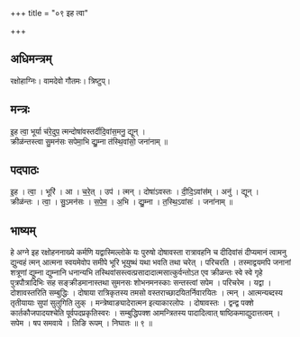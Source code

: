 +++
title = "०९ इह त्वा"

+++
## अधिमन्त्रम्
रक्षोहाग्निः। वामदेवो गौतमः। त्रिष्टुप्।

## मन्त्रः
इ॒ह त्वा॒ भूर्या च॑रे॒दुप॒ त्मन्दोषा॑वस्तर्दीदि॒वांस॒मनु॒ द्यून् ।  
क्रीळ॑न्तस्त्वा सु॒मन॑सः सपेमा॒भि द्यु॒म्ना त॑स्थि॒वांसो॒ जना॑नाम् ॥

## पदपाठः
इ॒ह । त्वा॒ । भूरि॑ । आ । च॒रे॒त् । उप॑ । त्मन् । दोषा॑ऽवस्तः । दी॒दि॒ऽवांस॑म् । अनु॑ । द्यून् ।  
क्रीळ॑न्तः । त्वा॒ । सु॒ऽमन॑सः । स॒पे॒म॒ । अ॒भि । द्यु॒म्ना । त॒स्थि॒ऽवांसः॑ । जना॑नाम् ॥

## भाष्यम्
हे अग्ने इह रक्षोहननाख्ये कर्मणि यद्वास्मिल्लोके यः पुरुषो दोषावस्ता रात्रावहनि च दीदिवांसं दीप्यमानं त्वामनु द्य़ुन्वहं त्मन् आत्मना स्वयमेवोप समीपे भूरि भूयुष्थं यथा भवति तथा चरेत् । परिचरति । तस्माद्वयमपि जनानां शत्रूणां द्युम्ना द्युम्नानि धनान्यभि तस्थिवांसस्त्वत्प्रसादादात्मसात्कुर्वन्तोऽत एव क्रीळन्तः स्वे स्वे गृहे पुत्रपौत्रादिभिः सह सङ्क्रीडमानास्तथा सुमनसः शोभनमनस्काः सन्तस्त्वां सपेम । परिचरेम । यद्वा । दोशावस्तरिति सम्बुद्धिः । दोषाया रात्रिकृतस्य तमसो वस्तराच्छादयितर्निवारयितः । त्मन् । आत्मन्यब्दस्य तृतीयायाः सुपां सुलुगिति लुक् । मन्त्रेष्वाङ्यादेरात्मन इत्याकारलोपः । दोषावस्तः । द्वन्द्व पक्शे कार्तकौजपादयश्चेति पूर्वपदप्रकृतिस्वरः । सम्बुद्धिपक्श आमन्त्रितस्य पादादित्वात् षाष्ठिकमाद्युदात्तत्वम् । सपेम । षप समवाये । लिङि रूपम् । निघातः ॥ ९ ॥